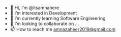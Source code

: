 - 👋 Hi, I’m @itsamnahere
- 👀 I’m interested in Development
- 🌱 I’m currently learning Software Engineering
- 💞️ I’m looking to collaborate on ...
- 📫 How to reach me amnazaheer2019@gmail.com

<!---
itsamnahere/itsamnahere is a ✨ special ✨ repository because its `README.md` (this file) appears on your GitHub profile.
You can click the Preview link to take a look at your changes.
--->
